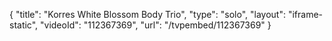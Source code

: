 {
    "title": "Korres White Blossom Body Trio",
    "type": "solo",
    "layout": "iframe-static",
    "videoId": "112367369",
    "url": "\/tvpembed\/112367369"
}